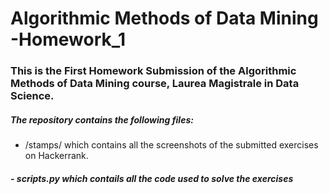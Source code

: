 # Algorithmic Methods of Data Mining -Homework_1

### This is the First Homework Submission of the Algorithmic Methods of Data Mining course, Laurea Magistrale in Data Science.
##### The repository contains the following files:
 - /stamps/ which contains all the screenshots of the submitted exercises on Hackerrank.
##### - scripts.py which contails all the code used to solve the exercises

